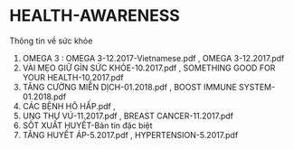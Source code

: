 # HEALTH-AWARENESS
Thông tin về sức khỏe

1. OMEGA 3 : OMEGA 3-12.2017-Vietnamese.pdf , OMEGA 3-12.2017.pdf
2. VÀI MẸO GIỮ GÌN SỨC KHỎE-10.2017.pdf , SOMETHING GOOD FOR YOUR HEALTH-10.2017.pdf
3. TĂNG CƯỜNG MIỄN DỊCH-01.2018.pdf , BOOST IMMUNE SYSTEM-01.2018.pdf
4. CÁC BỆNH HÔ HẤP.pdf , 
5. UNG THƯ VÚ-11.2017.pdf , BREAST CANCER-11.2017.pdf
6. SỐT XUẤT HUYẾT-Bản tin đặc biệt
7. TĂNG HUYẾT ÁP-5.2017.pdf , HYPERTENSION-5.2017.pdf
